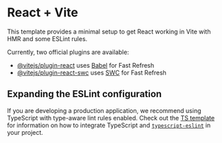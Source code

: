 # React + Vite

This template provides a minimal setup to get React working in Vite with HMR and some ESLint rules.

Currently, two official plugins are available:

- [@vitejs/plugin-react](https://github.com/vitejs/vite-plugin-react/blob/main/packages/plugin-react) uses [Babel](https://babeljs.io/) for Fast Refresh
- [@vitejs/plugin-react-swc](https://github.com/vitejs/vite-plugin-react/blob/main/packages/plugin-react-swc) uses [SWC](https://swc.rs/) for Fast Refresh

## Expanding the ESLint configuration

If you are developing a production application, we recommend using TypeScript with type-aware lint rules enabled. Check out the [TS template](https://github.com/vitejs/vite/tree/main/packages/create-vite/template-react-ts) for information on how to integrate TypeScript and [`typescript-eslint`](https://typescript-eslint.io) in your project.

<!--
import React from "react";

const AllProduct = () => {
  return (
    <div className="w-full lg:pt-6 xl:pt-8">
      <div className="col-span-12 p-6 rounded bg-gray-100">
        <div>
          <div className="TabGroupContainer">
            <div
              className="TabContentList overflow-x-clip"
              style={{ overflowX: "clip" }}
            >
              <div
                className="flex justify-start transition duration-300"
                style={{ transform: "translateX(0%)" }}
              >
                <div className="min-w-full">
                  <div className="TabGroupInner">
                    <div className="flex items-center">
                      <ul className="flex justify-start min-w-full p-0" style={{ transform: "none" }}>
                        <li className="px-2 pb-4">
                          <div className="border border-gray-300 rounded-md p-2 hover:shadow-lg transition-all">
                            {/* Product Image */}
                            <a
                              href="/pd/10000069/fresho-capsicum-green-500-g"
                              target="_blank"
                              rel="noopener noreferrer"
                            >
                              <img
                                src="https://www.bbassets.com/media/uploads/p/m/10000069_24-fresho-capsicum-green.jpg?tr=w-154,q-80"
                                alt="Capsicum Green/Shimla Mirch"
                                className="w-full h-36 object-cover rounded-md"
                              />
                            </a>

                            {/* Offer Badge */}
                            <div className="mt-2">
                              <span className="text-xs bg-green-100 text-green-800 px-2 py-0.5 rounded font-semibold">
                                36% OFF
                              </span>
                            </div>

                            {/* Delivery Time */}
                            <div className="text-green-700 text-sm mt-1 flex items-center gap-1">
                              <svg
                                width="12"
                                height="12"
                                fill="currentColor"
                                viewBox="0 0 24 24"
                              >
                                <path d="M2.014 6.417H.351a.327.327 0 0 1-.308-.186.317.317 0 0 1 .03-.36L4.002.194a.466.466 0 0 1 .232-.174.386.386 0 0 1 .28.011.47.47 0 0 1 .22.186.392.392 0 0 1 .059.28L4.34 4.09h2.047c.147 0 .252.066.314.198a.33.33 0 0 1-.047.372L2.34 9.836a.424.424 0 0 1-.239.15.411.411 0 0 1-.273-.022.449.449 0 0 1-.203-.186.41.41 0 0 1-.053-.28l.442-3.081Z" />
                              </svg>
                              <span>5 hrs</span>
                            </div>

                            {/* Product Info */}
                            <div className="mt-2">
                              <h3 className="text-sm font-bold">fresho!</h3>
                              <p className="text-base text-gray-800 leading-tight line-clamp-2">
                                Capsicum Green/Shimla Mirch
                              </p>
                            </div>

                            {/* Weight Selector */}
                            <div className="mt-2">
                              <button className="w-full border border-gray-300 rounded px-3 py-1 text-sm font-medium flex justify-between items-center">
                                500 g
                                <svg
                                  width="16"
                                  height="16"
                                  fill="currentColor"
                                  viewBox="0 0 24 24"
                                >
                                  <path d="M12 15.5a.997.997 0 0 1-.707-.293l-4-4a.999.999 0 1 1 1.414-1.414l3.305 3.305 3.293-3.18a1 1 0 0 1 1.39 1.439l-4 3.862a.998.998 0 0 1-.695.28Z" />
                                </svg>
                              </button>
                            </div>

                            {/* Pricing */}
                            <div className="mt-2 flex gap-2 items-center">
                              <span className="text-lg font-bold text-black">
                                ₹68
                              </span>
                              <span className="text-sm line-through text-gray-500">
                                ₹106
                              </span>
                            </div>

                            {/* Tagline */}
                            <div className="mt-2 bg-green-100 text-green-800 text-sm font-semibold py-1 px-2 rounded text-center">
                              Har Din Sasta!
                            </div>

                            {/* CTA Buttons */}
                            <div className="mt-3 flex justify-between items-center gap-2">
                              <button className="bg-red-600 hover:bg-red-700 text-white px-2 py-1 rounded">
                                -
                              </button>
                              <span className="text-sm font-semibold">1</span>
                              <button className="bg-green-600 hover:bg-green-700 text-white px-2 py-1 rounded">
                                +
                              </button>
                              <button className="flex-1 border border-green-600 text-green-700 font-semibold py-1 rounded hover:bg-green-50">
                                Add
                              </button>
                            </div>
                          </div>
                        </li>
                        <li className="px-2 pb-2">
  <div className="border rounded-md shadow-sm overflow-hidden relative">
    <a
      href="/pd/10000098/fresho-coriander-leaves-250-g"
      target="_blank"
      rel="noopener noreferrer"
    >
      <img
        src="https://www.bbassets.com/media/uploads/p/m/10000098_13-fresho-coriander-leaves.jpg?tr=w-154,q-80"
        alt="fresho! Coriander/Dhaniya 250 g"
        className="w-full object-cover h-40"
      />
    </a>
    <div className="absolute top-2 left-2 bg-orange-500 text-white text-xs px-2 py-0.5 rounded shadow">
      24% OFF
    </div>
    <div className="px-4 py-2 space-y-2">
      <div className="flex items-center justify-between text-sm text-green-700 font-semibold">
        <span className="flex items-center gap-1">
          <svg
            width="10"
            height="10"
            fill="none"
            xmlns="http://www.w3.org/2000/svg"
          >
            <path
              d="M2.014 6.417H.351a.327.327 0 0 1-.308-.186.317.317 0 0 1 .03-.36L4.002.194a.466.466 0 0 1 .232-.174.386.386 0 0 1 .28.011.47.47 0 0 1 .22.186.392.392 0 0 1 .059.28L4.34 4.09h2.047c.147 0 .252.066.314.198a.33.33 0 0 1-.047.372L2.34 9.836a.424.424 0 0 1-.239.15.411.411 0 0 1-.273-.022.449.449 0 0 1-.203-.186.41.41 0 0 1-.053-.28l.442-3.081Z"
              fill="#5E9400"
            />
          </svg>
          <span>5 hrs</span>
        </span>
      </div>
      <h3 className="text-base font-semibold text-gray-900 leading-tight line-clamp-2">
        Coriander/Dhaniya
      </h3>
      <p className="text-sm text-gray-500 font-medium">250 g</p>
      <div className="flex items-center gap-2">
        <span className="text-orange-600 font-bold">₹53.2</span>
        <span className="text-sm text-gray-400 line-through">₹70</span>
      </div>
      <div className="flex items-center gap-2">
        <button className="bg-orange-500 text-white px-2 py-1 text-sm rounded hover:bg-orange-600">
          -
        </button>
        <span className="px-2">1</span>
        <button className="bg-orange-500 text-white px-2 py-1 text-sm rounded hover:bg-orange-600">
          +
        </button>
      </div>
      <button className="mt-2 w-full bg-orange-500 hover:bg-orange-600 text-white py-1 rounded text-sm">
        Add to Cart
      </button>
    </div>
  </div>
</li>

                      </ul>
                    </div>
                    {/* Additional tab content like View All and controls can be similarly styled */}
                  </div>
                </div>
              </div>
            </div>
          </div>
        </div>
      </div>
    </div>
  );
};

export default AllProduct;

 -->
